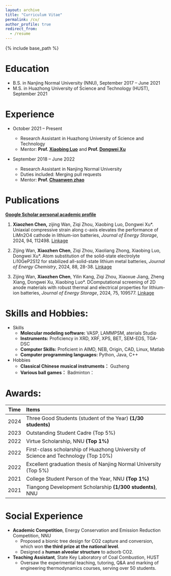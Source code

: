 ```yaml
---
layout: archive
title: "Curriculum Vitae"
permalink: /cv/
author_profile: true
redirect_from:
  - /resume
---
```


{% include base_path %}



Education
======
* B.S. in Nanjing Normal University (NNU), September 2017 – June 2021
* M.S. in Huazhong University of Science and Technology (HUST), September 2021

Experience
======
* October 2021 – Present
  * Research Assistant in Huazhong University of Science and Technology
  * Mentor: **Prof. [Xiaobing Luo](https://energy.hust.edu.cn/info/1105/3671.htm)** and **Prof. [Dongwei Xu](https://energy.hust.edu.cn/info/1106/5115.htm)**

* September 2018 – June 2022
  * Research Assistant in Nanjing Normal University
  * Duties included: Merging pull requests
  * Mentor: **Prof. [Chuanwen zhao](https://baike.baidu.com/item/%E8%B5%B5%E4%BC%A0%E6%96%87/389917)**


Publications
======
**[Google Scholar personal academic profile](https://scholar.google.com/citations?view_op=list_works&hl=zh-CN&user=Oq-tcS0AAAAJ&gmla=ALUCkoXQIWncHEnkekahaRkggACvo2zwu1sJyYpes0NGaxF9W_vrQDyo1WvXQv2Ud1xtGGjIcOYTy8neimsyJRS79fRoam3zKM-lG7ovRVX7tFeg8w#)**  


1. **Xiaozhen Chen,** zijing Wan, Ziqi Zhou, Xiaobing Luo, Dongwei Xu\*.  Uniaxial compressive strain along c-axis elevates the performance of LiMn2O4 cathode in lithium-ion batteries, *Journal of Energy Storage*, 2024, 94, 112498. [Linkage](https://www.sciencedirect.com/science/article/pii/S2352152X2402084X)  


1. Zijing Wan, **Xiaozhen Chen**, Ziqi Zhou, Xiaoliang Zhong, Xiaobing Luo, Dongwei Xu\*.  Atom substitution of the solid-state electrolyte Li10GeP2S12 for stabilized all-solid-state lithium metal batteries, *Journal of Energy Chemistry*, 2024, 88, 28-38. [Linkage](https://www.sciencedirect.com/science/article/abs/pii/S2095495623005016)  

1. Zijing Wan, **Xiaozhen Chen**, Yilin Kang, Ziqi Zhou, Xiaoxue Jiang, Zheng Xiang, Dongwei Xu, Xiaobing Luo\*.  DComputational screening of 2D anode materials with robust thermal and electrical properties for lithium-ion batteries, *Journal of Energy Storage*, 2024, 75, 109577. [Linkage](https://www.sciencedirect.com/science/article/abs/pii/S2352152X23029754)  


Skills and Hobbies:
======
* Skills
  * **Molecular modeling software:** VASP, LAMMPSM, aterials Studio
  * **Instruments:** Proficiency in XRD, XRF, XPS, BET, SEM-EDS, TGA-DSC
  * **Computer Skills:** Proficient in AIMD, NEB, Origin, CAD, Linux, Matlab
  * **Computer programming languages:** Python, Java, C++ 
* Hobbies  
  * **Classical Chinese musical instruments：** Guzheng
  * **Various ball games：** Badminton：


# Awards:

| Time | Items                                                        |
| :--: | :----------------------------------------------------------- |
| 2024 | Three Good Students (student of the Year) **(1/30 students)** |
| 2023 | Outstanding Student Cadre (Top 5%)  |
| 2022 | Virtue Scholarship, NNU **(Top 1%)**  |
| 2022 | First-class  scholarship of Huazhong University of Science and Technology (Top 10%) |
| 2022 | Excellent graduation thesis of Nanjing Normal University (Top 5%)  |
| 2021 | College Student Person of the Year, NNU **(Top 1%)** |
| 2021 | Tiangong Development Scholarship **(1/300 students)**, NNU |


Social Experience
======
* **Academic Competition**, Energy Conservation and Emission Reduction Competition, NNU 
  * Proposed a bionic tree design for CO2 capture and conversion, which won **the third prize at the national level**.
  * Designed a **human alveolar structure** to adsorb CO2.
* **Teaching Assistant**, State Key Laboratory of Coal Combustion, HUST 
  * Oversaw the experimental teaching, tutoring, Q&A and marking of engineering thermodynamics courses, serving over 50 students.


